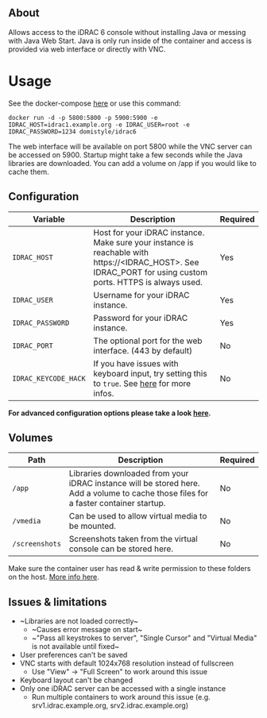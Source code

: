 ## About

Allows access to the iDRAC 6 console without installing Java or messing with Java Web Start. Java is only run inside of the container and access is provided via web interface or directly with VNC.

# Usage

See the docker-compose [here](https://github.com/DomiStyle/docker-idrac6/blob/master/docker-compose.yml) or use this command:

    docker run -d -p 5800:5800 -p 5900:5900 -e IDRAC_HOST=idrac1.example.org -e IDRAC_USER=root -e IDRAC_PASSWORD=1234 domistyle/idrac6

The web interface will be available on port 5800 while the VNC server can be accessed on 5900. Startup might take a few seconds while the Java libraries are downloaded. You can add a volume on /app if you would like to cache them.

## Configuration

| Variable       | Description                                  | Required |
|----------------|----------------------------------------------|----------|
|`IDRAC_HOST`| Host for your iDRAC instance. Make sure your instance is reachable with https://<IDRAC_HOST>. See IDRAC_PORT for using custom ports. HTTPS is always used. | Yes |
|`IDRAC_USER`| Username for your iDRAC instance. | Yes |
|`IDRAC_PASSWORD`| Password for your iDRAC instance. | Yes |
|`IDRAC_PORT`| The optional port for the web interface. (443 by default) | No |
|`IDRAC_KEYCODE_HACK`| If you have issues with keyboard input, try setting this to ``true``. See [here](https://github.com/anchor/idrac-kvm-keyboard-fix) for more infos. | No |

**For advanced configuration options please take a look [here](https://github.com/jlesage/docker-baseimage-gui#environment-variables).**

## Volumes

| Path       | Description                                  | Required |
|------------|----------------------------------------------|----------|
|`/app`| Libraries downloaded from your iDRAC instance will be stored here. Add a volume to cache those files for a faster container startup. | No |
|`/vmedia`| Can be used to allow virtual media to be mounted. | No |
|`/screenshots`| Screenshots taken from the virtual console can be stored here. | No |

Make sure the container user has read & write permission to these folders on the host. [More info here](https://github.com/jlesage/docker-baseimage-gui#usergroup-ids).

## Issues & limitations

* ~Libraries are not loaded correctly~
  * ~Causes error message on start~
  * ~"Pass all keystrokes to server", "Single Cursor" and "Virtual Media" is not available until fixed~
* User preferences can't be saved
* VNC starts with default 1024x768 resolution instead of fullscreen
  * Use "View" -> "Full Screen" to work around this issue
* Keyboard layout can't be changed
* Only one iDRAC server can be accessed with a single instance
  * Run multiple containers to work around this issue (e.g. srv1.idrac.example.org, srv2.idrac.example.org)
